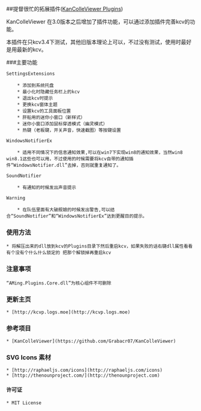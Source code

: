 ##提督很忙的拓展插件([KanColleViewer Plugins](http://kcvp.logs.moe))

KanColleViewer 在3.0版本之后增加了插件功能，可以通过添加插件完善kcv的功能。

本插件在只kcv3.4下测试，其他旧版本理论上可以，不过没有测试，使用时最好是用最新的kcv。


###主要功能 

	SettingsExtensions

		* 添加到系统托盘
		* 最小化时隐藏任务栏上的kcv
		* 退出kcv时提示
		* 更换kcv窗体主题
		* 设置kcv的工具面板位置
		* 肝船用的迷你小窗口（新样式）
		* 迷你小窗口添加鼠标穿透模式（幽灵模式）
		* 热键（老板键，开关声音，快速截图）等按键设置

	WindowsNotifierEx

		* 适用不同情况下的信息通知效果,可以在win7下实现win8的通知效果，当然win8 win8.1这些也可以用，不过使用的时候需要将kcv自带的通知插件“WindowsNotifier.dll”去掉，否则就重复通知了。

	SoundNotifier

		* 有通知的时候发出声音提示

	Warning

		* 在队伍里面有大破舰娘的时候发出警告,可以结合“SoundNotifier”和“WindowsNotifierEx”达到更醒目的提示。


### 使用方法

	* 将解压出来的dll放到kcv的Plugins目录下然后重启kcv，如果失败的话右键dll属性看看有个没有个什么什么锁定的 把那个解锁掉再重启kcv

### 注意事项

	“AMing.Plugins.Core.dll”为核心组件不可删除

### 更新主页

	* [http://kcvp.logs.moe](http://kcvp.logs.moe)

### 参考项目

	* [KanColleViewer](https://github.com/Grabacr07/KanColleViewer)

### SVG Icons 素材

	* [http://raphaeljs.com/icons](http://raphaeljs.com/icons)
	* [http://thenounproject.com/](http://thenounproject.com)


#### 许可证

	* MIT License
